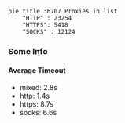 
```mermaid
pie title 36707 Proxies in list
    "HTTP" : 23254
    "HTTPS": 5418
    "SOCKS" : 12124
```

### Some Info
#### Average Timeout

- mixed: 2.8s
- http: 1.4s
- https: 8.7s
- socks: 6.6s
